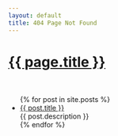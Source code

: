 ```yaml
---
layout: default
title: 404 Page Not Found
---
```


<body>
  <div class="post-wrapper">
    <h1 class="post-title" style="margin-bottom: 50px;"><a href="{{ page.url }}" title="{{ page.title }}">{{ page.title }}</a></h1>
    <ul>
      {% for post in site.posts %}
      <li>
        <a href="{{ post.url }}" class="title">{{ post.title }}</a>
        <div class="title-desc">{{ post.description }}</div>
      </li>
      {% endfor %} 
    </ul>
  </div>
</body>
